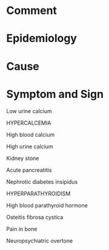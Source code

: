 # Comment

# Epidemiology

# Cause

# Symptom and Sign

Low urine calcium

HYPERCALCEMIA

High blood calcium

High urine calcium

Kidney stone

Acute pancreatitis

Nephrotic diabetes insipidus

HYPERPARATHYROIDISM

High blood parathyroid hormone

Osteitis fibrosa cystica

Pain in bone

Neuropsychiatric overtone


